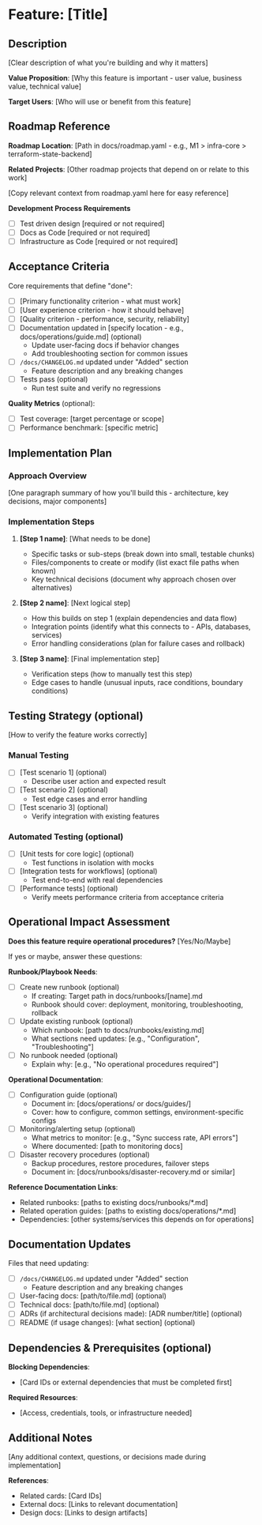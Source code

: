 # Feature: [Title]

## Description

[Clear description of what you're building and why it matters]

**Value Proposition**: [Why this feature is important - user value, business value, technical value]

**Target Users**: [Who will use or benefit from this feature]

## Roadmap Reference

**Roadmap Location**: [Path in docs/roadmap.yaml - e.g., M1 > infra-core > terraform-state-backend]

**Related Projects**: [Other roadmap projects that depend on or relate to this work]

[Copy relevant context from roadmap.yaml here for easy reference]

**Development Process Requirements**
- [ ] Test driven design [required or not required]
- [ ] Docs as Code [required or not required]
- [ ] Infrastructure as Code [required or not required]

## Acceptance Criteria

Core requirements that define "done":

- [ ] [Primary functionality criterion - what must work]
- [ ] [User experience criterion - how it should behave]
- [ ] [Quality criterion - performance, security, reliability]
- [ ] Documentation updated in [specify location - e.g., docs/operations/guide.md] (optional)
  - Update user-facing docs if behavior changes
  - Add troubleshooting section for common issues
- [ ] `/docs/CHANGELOG.md` updated under "Added" section
  - Feature description and any breaking changes
- [ ] Tests pass (optional)
  - Run test suite and verify no regressions

**Quality Metrics** (optional):
- [ ] Test coverage: [target percentage or scope]
- [ ] Performance benchmark: [specific metric]

## Implementation Plan

### Approach Overview
[One paragraph summary of how you'll build this - architecture, key decisions, major components]

### Implementation Steps

1. **[Step 1 name]**: [What needs to be done]
   - Specific tasks or sub-steps (break down into small, testable chunks)
   - Files/components to create or modify (list exact file paths when known)
   - Key technical decisions (document why approach chosen over alternatives)

2. **[Step 2 name]**: [Next logical step]
   - How this builds on step 1 (explain dependencies and data flow)
   - Integration points (identify what this connects to - APIs, databases, services)
   - Error handling considerations (plan for failure cases and rollback)

3. **[Step 3 name]**: [Final implementation step]
   - Verification steps (how to manually test this step)
   - Edge cases to handle (unusual inputs, race conditions, boundary conditions)

## Testing Strategy (optional)

[How to verify the feature works correctly]

### Manual Testing
- [ ] [Test scenario 1] (optional)
  - Describe user action and expected result
- [ ] [Test scenario 2] (optional)
  - Test edge cases and error handling
- [ ] [Test scenario 3] (optional)
  - Verify integration with existing features

### Automated Testing (optional)
- [ ] [Unit tests for core logic] (optional)
  - Test functions in isolation with mocks
- [ ] [Integration tests for workflows] (optional)
  - Test end-to-end with real dependencies
- [ ] [Performance tests] (optional)
  - Verify meets performance criteria from acceptance criteria

## Operational Impact Assessment

**Does this feature require operational procedures?** [Yes/No/Maybe]

If yes or maybe, answer these questions:

**Runbook/Playbook Needs**:
- [ ] Create new runbook (optional)
  - If creating: Target path in docs/runbooks/[name].md
  - Runbook should cover: deployment, monitoring, troubleshooting, rollback
- [ ] Update existing runbook (optional)
  - Which runbook: [path to docs/runbooks/existing.md]
  - What sections need updates: [e.g., "Configuration", "Troubleshooting"]
- [ ] No runbook needed (optional)
  - Explain why: [e.g., "No operational procedures required"]

**Operational Documentation**:
- [ ] Configuration guide (optional)
  - Document in: [docs/operations/ or docs/guides/]
  - Cover: how to configure, common settings, environment-specific configs
- [ ] Monitoring/alerting setup (optional)
  - What metrics to monitor: [e.g., "Sync success rate, API errors"]
  - Where documented: [path to monitoring docs]
- [ ] Disaster recovery procedures (optional)
  - Backup procedures, restore procedures, failover steps
  - Document in: [docs/runbooks/disaster-recovery.md or similar]

**Reference Documentation Links**:
- Related runbooks: [paths to existing docs/runbooks/*.md]
- Related operation guides: [paths to existing docs/operations/*.md]
- Dependencies: [other systems/services this depends on for operations]

## Documentation Updates

Files that need updating:

- [ ] `/docs/CHANGELOG.md` updated under "Added" section
  - Feature description and any breaking changes
- [ ] User-facing docs: [path/to/file.md] (optional)
- [ ] Technical docs: [path/to/file.md] (optional)
- [ ] ADRs (if architectural decisions made): [ADR number/title] (optional)
- [ ] README (if usage changes): [what section] (optional)

## Dependencies & Prerequisites (optional)

**Blocking Dependencies**:
- [Card IDs or external dependencies that must be completed first]

**Required Resources**:
- [Access, credentials, tools, or infrastructure needed]

## Additional Notes

[Any additional context, questions, or decisions made during implementation]

**References**:
- Related cards: [Card IDs]
- External docs: [Links to relevant documentation]
- Design docs: [Links to design artifacts]
